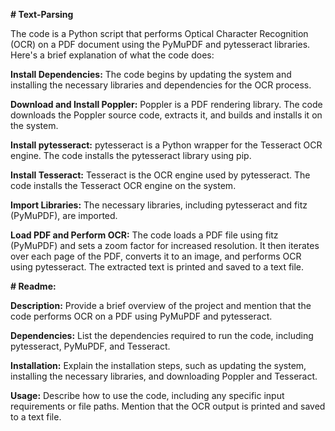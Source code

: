 **# Text-Parsing**


The code is a Python script that performs Optical Character Recognition (OCR) on a PDF document using the PyMuPDF and pytesseract libraries. Here's a brief explanation of what the code does:

**Install Dependencies:** The code begins by updating the system and installing the necessary libraries and dependencies for the OCR process.

**Download and Install Poppler:** Poppler is a PDF rendering library. The code downloads the Poppler source code, extracts it, and builds and installs it on the system.

**Install pytesseract:** pytesseract is a Python wrapper for the Tesseract OCR engine. The code installs the pytesseract library using pip.

**Install Tesseract:** Tesseract is the OCR engine used by pytesseract. The code installs the Tesseract OCR engine on the system.

**Import Libraries:** The necessary libraries, including pytesseract and fitz (PyMuPDF), are imported.

**Load PDF and Perform OCR:** The code loads a PDF file using fitz (PyMuPDF) and sets a zoom factor for increased resolution. It then iterates over each page of the PDF, converts it to an image, and performs OCR using pytesseract. The extracted text is printed and saved to a text file.


**# Readme:**

**Description:** Provide a brief overview of the project and mention that the code performs OCR on a PDF using PyMuPDF and pytesseract.

**Dependencies:** List the dependencies required to run the code, including pytesseract, PyMuPDF, and Tesseract.

**Installation:** Explain the installation steps, such as updating the system, installing the necessary libraries, and downloading Poppler and Tesseract.

**Usage:** Describe how to use the code, including any specific input requirements or file paths. Mention that the OCR output is printed and saved to a text file.
